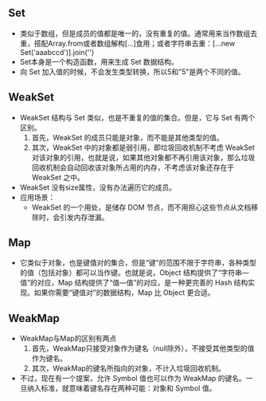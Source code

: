 ## Set 
+ 类似于数组，但是成员的值都是唯一的，没有重复的值。通常用来当作数组去重，搭配Array.from或者数组解构[...]食用；或者字符串去重：[...new Set('aaabccd')].join('')
+ Set本身是一个构造函数，用来生成 Set 数据结构。
+ 向 Set 加入值的时候，不会发生类型转换，所以5和"5"是两个不同的值。

## WeakSet
+ WeakSet 结构与 Set 类似，也是不重复的值的集合。但是，它与 Set 有两个区别。
    1. 首先，WeakSet 的成员只能是对象，而不能是其他类型的值。
    2. 其次，WeakSet 中的对象都是弱引用，即垃圾回收机制不考虑 WeakSet 对该对象的引用，也就是说，如果其他对象都不再引用该对象，那么垃圾回收机制会自动回收该对象所占用的内存，不考虑该对象还存在于 WeakSet 之中。
+ WeakSet 没有size属性，没有办法遍历它的成员。
+ 应用场景：
    - WeakSet 的一个用处，是储存 DOM 节点，而不用担心这些节点从文档移除时，会引发内存泄漏。


## Map
+ 它类似于对象，也是键值对的集合，但是“键”的范围不限于字符串，各种类型的值（包括对象）都可以当作键。也就是说，Object 结构提供了“字符串—值”的对应，Map 结构提供了“值—值”的对应，是一种更完善的 Hash 结构实现。如果你需要“键值对”的数据结构，Map 比 Object 更合适。


## WeakMap
+ WeakMap与Map的区别有两点
    1. 首先，WeakMap只接受对象作为键名（null除外），不接受其他类型的值作为键名。
    2. 其次，WeakMap的键名所指向的对象，不计入垃圾回收机制。
+ 不过，现在有一个提案，允许 Symbol 值也可以作为 WeakMap 的键名。一旦纳入标准，就意味着键名存在两种可能：对象和 Symbol 值。